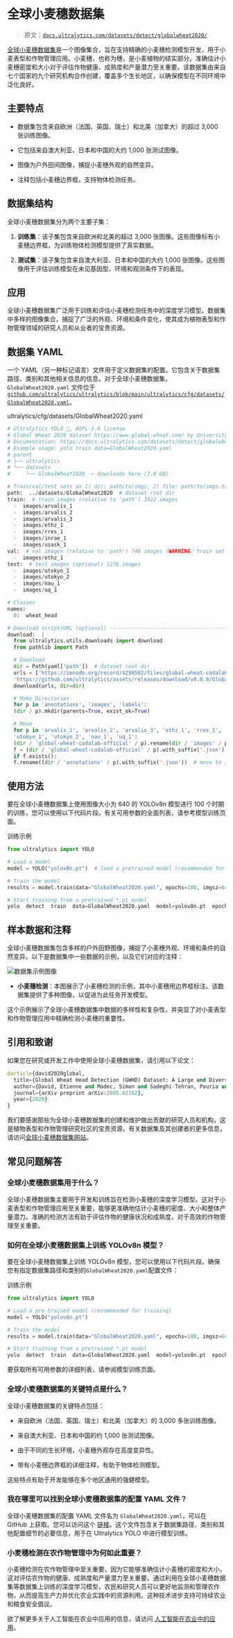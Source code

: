 # 全球小麦穗数据集

> 原文：[`docs.ultralytics.com/datasets/detect/globalwheat2020/`](https://docs.ultralytics.com/datasets/detect/globalwheat2020/)

[全球小麦穗数据集](https://www.global-wheat.com/)是一个图像集合，旨在支持精确的小麦穗检测模型开发，用于小麦表型和作物管理应用。小麦穗，也称为穗，是小麦植物的结实部分。准确估计小麦穗密度和大小对于评估作物健康、成熟度和产量潜力至关重要。该数据集由来自七个国家的九个研究机构合作创建，覆盖多个生长地区，以确保模型在不同环境中泛化良好。

## 主要特点

+   数据集包含来自欧洲（法国、英国、瑞士）和北美（加拿大）的超过 3,000 张训练图像。

+   它包括来自澳大利亚、日本和中国的大约 1,000 张测试图像。

+   图像为户外田间图像，捕捉小麦穗外观的自然变异。

+   注释包括小麦穗边界框，支持物体检测任务。

## 数据集结构

全球小麦穗数据集分为两个主要子集：

1.  **训练集**：该子集包含来自欧洲和北美的超过 3,000 张图像。这些图像标有小麦穗边界框，为训练物体检测模型提供了真实数据。

1.  **测试集**：该子集包含来自澳大利亚、日本和中国的大约 1,000 张图像。这些图像用于评估训练模型在未见基因型、环境和观测条件下的表现。

## 应用

全球小麦穗数据集广泛用于训练和评估小麦穗检测任务中的深度学习模型。数据集中多样的图像集合，捕捉了广泛的外观、环境和条件变化，使其成为植物表型和作物管理领域的研究人员和从业者的宝贵资源。

## 数据集 YAML

一个 YAML（另一种标记语言）文件用于定义数据集的配置。它包含关于数据集路径、类别和其他相关信息的信息。对于全球小麦穗数据集，`GlobalWheat2020.yaml` 文件位于 [`github.com/ultralytics/ultralytics/blob/main/ultralytics/cfg/datasets/GlobalWheat2020.yaml`](https://github.com/ultralytics/ultralytics/blob/main/ultralytics/cfg/datasets/GlobalWheat2020.yaml)。

ultralytics/cfg/datasets/GlobalWheat2020.yaml

```py
# Ultralytics YOLO 🚀, AGPL-3.0 license
# Global Wheat 2020 dataset https://www.global-wheat.com/ by University of Saskatchewan
# Documentation: https://docs.ultralytics.com/datasets/detect/globalwheat2020/
# Example usage: yolo train data=GlobalWheat2020.yaml
# parent
# ├── ultralytics
# └── datasets
#     └── GlobalWheat2020  ← downloads here (7.0 GB)

# Train/val/test sets as 1) dir: path/to/imgs, 2) file: path/to/imgs.txt, or 3) list: [path/to/imgs1, path/to/imgs2, ..]
path:  ../datasets/GlobalWheat2020  # dataset root dir
train:  # train images (relative to 'path') 3422 images
  -  images/arvalis_1
  -  images/arvalis_2
  -  images/arvalis_3
  -  images/ethz_1
  -  images/rres_1
  -  images/inrae_1
  -  images/usask_1
val:  # val images (relative to 'path') 748 images (WARNING: train set contains ethz_1)
  -  images/ethz_1
test:  # test images (optional) 1276 images
  -  images/utokyo_1
  -  images/utokyo_2
  -  images/nau_1
  -  images/uq_1

# Classes
names:
  0:  wheat_head

# Download script/URL (optional) ---------------------------------------------------------------------------------------
download:  |
  from ultralytics.utils.downloads import download
  from pathlib import Path

  # Download
  dir = Path(yaml['path'])  # dataset root dir
  urls = ['https://zenodo.org/record/4298502/files/global-wheat-codalab-official.zip',
  'https://github.com/ultralytics/assets/releases/download/v0.0.0/GlobalWheat2020_labels.zip']
  download(urls, dir=dir)

  # Make Directories
  for p in 'annotations', 'images', 'labels':
  (dir / p).mkdir(parents=True, exist_ok=True)

  # Move
  for p in 'arvalis_1', 'arvalis_2', 'arvalis_3', 'ethz_1', 'rres_1', 'inrae_1', 'usask_1', \
  'utokyo_1', 'utokyo_2', 'nau_1', 'uq_1':
  (dir / 'global-wheat-codalab-official' / p).rename(dir / 'images' / p)  # move to /images
  f = (dir / 'global-wheat-codalab-official' / p).with_suffix('.json')  # json file
  if f.exists():
  f.rename((dir / 'annotations' / p).with_suffix('.json'))  # move to /annotations 
```

## 使用方法

要在全球小麦穗数据集上使用图像大小为 640 的 YOLOv8n 模型进行 100 个时期的训练，您可以使用以下代码片段。有关可用参数的全面列表，请参考模型训练页面。

训练示例

```py
from ultralytics import YOLO

# Load a model
model = YOLO("yolov8n.pt")  # load a pretrained model (recommended for training)

# Train the model
results = model.train(data="GlobalWheat2020.yaml", epochs=100, imgsz=640) 
```

```py
# Start training from a pretrained *.pt model
yolo  detect  train  data=GlobalWheat2020.yaml  model=yolov8n.pt  epochs=100  imgsz=640 
```

## 样本数据和注释

全球小麦穗数据集包含多样的户外田野图像，捕捉了小麦穗外观、环境和条件的自然变异。以下是数据集中一些数据的示例，以及它们对应的注释：

![数据集示例图像](img/11f9a3c2a91f53bf2ffed6279dc46abd.png)

+   **小麦穗检测**：本图展示了小麦穗检测的示例，其中小麦穗用边界框标注。该数据集提供了多种图像，以促进为此任务开发模型。

这个示例展示了全球小麦穗数据集中数据的多样性和复杂性，并突显了对小麦表型和作物管理应用中精确检测小麦穗的重要性。

## 引用和致谢

如果您在研究或开发工作中使用全球小麦穗数据集，请引用以下论文：

```py
@article{david2020global,
  title={Global Wheat Head Detection (GWHD) Dataset: A Large and Diverse Dataset of High-Resolution RGB-Labelled Images to Develop and Benchmark Wheat Head Detection Methods},
  author={David, Etienne and Madec, Simon and Sadeghi-Tehran, Pouria and Aasen, Helge and Zheng, Bangyou and Liu, Shouyang and Kirchgessner, Norbert and Ishikawa, Goro and Nagasawa, Koichi and Badhon, Minhajul and others},
  journal={arXiv preprint arXiv:2005.02162},
  year={2020}
} 
```

我们要感谢那些为全球小麦穗数据集的创建和维护做出贡献的研究人员和机构，这是植物表型和作物管理研究社区的宝贵资源。有关数据集及其创建者的更多信息，请访问[全球小麦穗数据集网站](https://www.global-wheat.com/)。

## 常见问题解答

### 全球小麦穗数据集用于什么？

全球小麦穗数据集主要用于开发和训练旨在检测小麦穗的深度学习模型。这对于小麦表型和作物管理应用至关重要，能够更准确地估计小麦穗的密度、大小和整体产量潜力。准确的检测方法有助于评估作物的健康状况和成熟度，对于高效的作物管理至关重要。

### 如何在全球小麦穗数据集上训练 YOLOv8n 模型？

要在全球小麦穗数据集上训练 YOLOv8n 模型，您可以使用以下代码片段。确保您有指定数据集路径和类别的`GlobalWheat2020.yaml`配置文件：

训练示例

```py
from ultralytics import YOLO

# Load a pre-trained model (recommended for training)
model = YOLO("yolov8n.pt")

# Train the model
results = model.train(data="GlobalWheat2020.yaml", epochs=100, imgsz=640) 
```

```py
# Start training from a pretrained *.pt model
yolo  detect  train  data=GlobalWheat2020.yaml  model=yolov8n.pt  epochs=100  imgsz=640 
```

要获取所有可用参数的详细列表，请参阅模型训练页面。

### 全球小麦穗数据集的关键特点是什么？

全球小麦穗数据集的关键特点包括：

+   来自欧洲（法国、英国、瑞士）和北美（加拿大）的 3,000 多张训练图像。

+   来自澳大利亚、日本和中国的约 1,000 张测试图像。

+   由于不同的生长环境，小麦穗外观存在高度变异性。

+   带有小麦穗边界框的详细注释，有助于物体检测模型。

这些特点有助于开发能够在多个地区通用的强健模型。

### 我在哪里可以找到全球小麦穗数据集的配置 YAML 文件？

全球小麦穗数据集的配置 YAML 文件名为 `GlobalWheat2020.yaml`，可以在 GitHub 上获取。您可以访问这个 [链接](https://github.com/ultralytics/ultralytics/blob/main/ultralytics/cfg/datasets/GlobalWheat2020.yaml)。这个文件包含关于数据集路径、类别和其他配置细节的必要信息，用于在 Ultralytics YOLO 中进行模型训练。

### 小麦穗检测在农作物管理中为何如此重要？

小麦穗检测在农作物管理中至关重要，因为它能够准确估计小麦穗的密度和大小，这对评估农作物的健康、成熟度和产量潜力至关重要。通过利用在全球小麦穗数据集等数据集上训练的深度学习模型，农民和研究人员可以更好地监测和管理农作物，从而提高生产力并优化农业实践中的资源利用。这种技术进步支持可持续农业和粮食安全倡议。

欲了解更多关于人工智能在农业中应用的信息，请访问 [人工智能在农业中的应用](https://www.ultralytics.com/solutions/ai-in-agriculture)。
